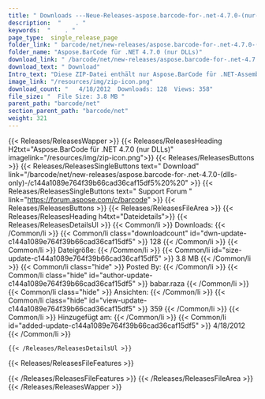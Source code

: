 ```yaml
---
title: " Downloads ---Neue-Releases-aspose.barcode-for-.net-4.7.0-(nur-dlls)- . "
description:  "    . " 
keywords:  "    . " 
page_type:  single_release_page
folder_link: " barcode/net/new-releases/aspose.barcode-for-.net-4.7.0-(dlls-only)-/"
folder_name: "Aspose.BarCode für .NET 4.7.0 (nur DLLs)"
download_link: " /barcode/net/new-releases/aspose.barcode-for-.net-4.7.0-(dlls-only)-/c144a1089e764f39b66cad36caf15df5"
download_text: " Download"
Intro_text: "Diese ZIP-Datei enthält nur Aspose.BarCode für .NET-Assemblys. Die Montage ..."
image_link: "/resources/img/zip-icon.png"
download_count: "   4/18/2012  Downloads: 128  Views: 358"
file_size: "  File Size: 3.8 MB "
parent_path: "barcode/net"
section_parent_path: "barcode/net"
weight: 321
---
```


{{< Releases/ReleasesWapper >}}
  {{< Releases/ReleasesHeading H2txt="Aspose.BarCode für .NET 4.7.0 (nur DLLs)" imagelink="/resources/img/zip-icon.png">}}
  {{< Releases/ReleasesButtons >}}
    {{< Releases/ReleasesSingleButtons text=" Download" link="/barcode/net/new-releases/aspose.barcode-for-.net-4.7.0-(dlls-only)-/c144a1089e764f39b66cad36caf15df5%20%20" >}}
    {{< Releases/ReleasesSingleButtons text=" Support Forum " link="https://forum.aspose.com/c/barcode" >}}
  {{< Releases/ReleasesButtons >}}
  {{< Releases/ReleasesFileArea >}}
    {{< Releases/ReleasesHeading h4txt="Dateidetails">}}
    {{< Releases/ReleasesDetailsUl >}}
            {{< Common/li >}} Downloads: {{< /Common/li >}}
      {{< Common/li class="downloadcount" id="dwn-update-c144a1089e764f39b66cad36caf15df5" >}} 128 {{< /Common/li >}}
      {{< Common/li >}} Dateigröße: {{< /Common/li >}}
      {{< Common/li id="size-update-c144a1089e764f39b66cad36caf15df5" >}} 3.8 MB {{< /Common/li >}} 
      {{< Common/li  class="hide" >}} Posted By: {{< /Common/li >}} 
      {{< Common/li class="hide" id="author-update-c144a1089e764f39b66cad36caf15df5" >}} babar.raza {{< /Common/li >}}
      {{< Common/li class="hide" >}} Ansichten: {{< /Common/li >}}
      {{< Common/li class="hide" id="view-update-c144a1089e764f39b66cad36caf15df5" >}} 359 {{< /Common/li >}}
      {{< Common/li >}} Hinzugefügt am: {{< /Common/li >}}
      {{< Common/li id="added-update-c144a1089e764f39b66cad36caf15df5" >}} 4/18/2012 {{< /Common/li >}} 

    {{< /Releases/ReleasesDetailsUl >}}

  {{< Releases/ReleasesFileFeatures >}}
      
  {{< /Releases/ReleasesFileFeatures >}}
 {{< /Releases/ReleasesFileArea >}}
{{< /Releases/ReleasesWapper >}}



